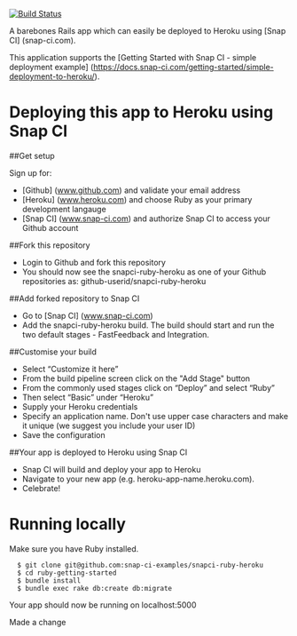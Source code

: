 [![Build Status](https://snap-ci.com/snap-ci-examples/snapci-ruby-heroku/branch/master/build_image)](https://snap-ci.com/snap-ci-examples/snapci-ruby-heroku/branch/master)

A barebones Rails app which can easily be deployed to Heroku using [Snap CI] (snap-ci.com).

This application supports the [Getting Started with Snap CI - simple deployment example] (https://docs.snap-ci.com/getting-started/simple-deployment-to-heroku/).

# Deploying this app to Heroku using Snap CI

##Get setup 

Sign up for:
* [Github] (www.github.com) and validate your email address
* [Heroku] (www.heroku.com) and choose Ruby as your primary development langauge
* [Snap CI] (www.snap-ci.com) and authorize Snap CI to access your Github account

##Fork this repository 

* Login to Github and fork this repository
* You should now see the snapci-ruby-heroku as one of your Github repositories as: github-userid/snapci-ruby-heroku

##Add forked repository to Snap CI

* Go to [Snap CI] (www.snap-ci.com)
* Add the snapci-ruby-heroku build. The build should start and run the two default stages - FastFeedback and Integration. 

##Customise your build

* Select “Customize it here” 
* From the build pipeline screen click on the "Add Stage" button 
* From the commonly used stages click on “Deploy” and select “Ruby” 
* Then select “Basic” under “Heroku” 
* Supply your Heroku credentials
* Specify an application name. Don't use upper case characters and make it unique (we suggest you include your user ID)
* Save the configuration


##Your app is deployed to Heroku using Snap CI

* Snap CI will build and deploy your app to Heroku
* Navigate to your new app (e.g. heroku-app-name.heroku.com).  
* Celebrate!

# Running locally

Make sure you have Ruby installed. 

      $ git clone git@github.com:snap-ci-examples/snapci-ruby-heroku
      $ cd ruby-getting-started
      $ bundle install
      $ bundle exec rake db:create db:migrate

Your app should now be running on localhost:5000

Made a change 
